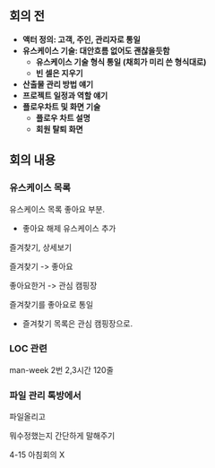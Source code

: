 ## 회의 전

* **액터 정의: 고객, 주인, 관리자로 통일**
* **유스케이스 기술: 대안흐름 없어도 괜찮을듯함** 
  * **유스케이스 기술 형식 통일 (채희가 미리 쓴 형식대로)**
  * **빈 셀은 지우기**
* **산출물 관리 방법 얘기**
* **프로젝트 일정과 역할 얘기**
* **플로우차트 및 화면 기술**
  * **플로우 차트 설명**
  * **회원 탈퇴 화면**



## 회의 내용

### 유스케이스 목록

유스케이스 목록 좋아요 부분.

* 좋아요 해제 유스케이스 추가

즐겨찾기, 상세보기



즐겨찾기 -> 좋아요

좋아요한거 -> 관심 캠핑장



즐겨찾기를 좋아요로 통일

* 즐겨찾기 목록은 관심 캠핑장으로.



### LOC 관련

man-week 2번 2,3시간 120줄



### 파일 관리 톡방에서

파일올리고

뭐수정했는지 간단하게 말해주기



4-15 아침회의 X



